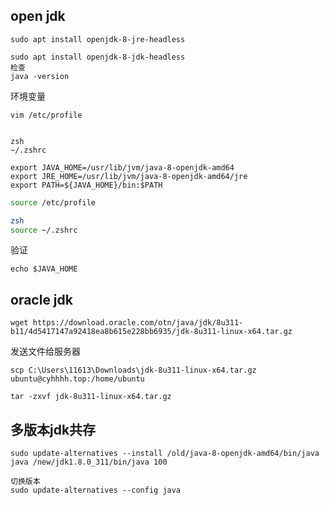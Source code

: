 ## open jdk

```
sudo apt install openjdk-8-jre-headless

sudo apt install openjdk-8-jdk-headless
检查
java -version
```

环境变量

```
vim /etc/profile


zsh
~/.zshrc
```

```
export JAVA_HOME=/usr/lib/jvm/java-8-openjdk-amd64
export JRE_HOME=/usr/lib/jvm/java-8-openjdk-amd64/jre
export PATH=${JAVA_HOME}/bin:$PATH
```

```bash
source /etc/profile

zsh
source ~/.zshrc
```

验证

```
echo $JAVA_HOME
```

## oracle jdk

```
wget https://download.oracle.com/otn/java/jdk/8u311-b11/4d5417147a92418ea8b615e228bb6935/jdk-8u311-linux-x64.tar.gz
```

发送文件给服务器

```
scp C:\Users\11613\Downloads\jdk-8u311-linux-x64.tar.gz ubuntu@cyhhhh.top:/home/ubuntu

tar -zxvf jdk-8u311-linux-x64.tar.gz
```

## 多版本jdk共存

```
sudo update-alternatives --install /old/java-8-openjdk-amd64/bin/java java /new/jdk1.8.0_311/bin/java 100

切换版本
sudo update-alternatives --config java

```